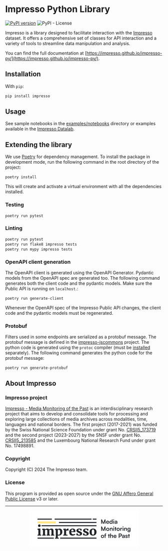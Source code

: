 # Impresso Python Library

[![PyPI version](https://badge.fury.io/py/impresso.svg)](https://badge.fury.io/py/impresso)
![PyPI - License](https://img.shields.io/pypi/l/impresso)

Impresso is a library designed to facilitate interaction with the [Impresso](https://impresso-project.ch/app) dataset. It offers a comprehensive set of classes for API interaction and a variety of tools to streamline data manipulation and analysis.

You can find the full documentation at [https://impresso.github.io/impresso-py/](https://impresso.github.io/impresso-py/).

## Installation

With `pip`:

```bash
pip install impresso
```

## Usage

See sample notebooks in the [examples/notebooks](https://github.com/impresso/impresso-py/tree/main/examples/notebooks) directory or examples available in the [Impresso Datalab](https://impresso-project.ch/datalab/).

## Extending the library

We use [Poetry](https://python-poetry.org/) for dependency management. To install the package in development mode, run the following command in the root directory of the project:

```shell
poetry install
```

This will create and activate a virtual environment with all the dependencies installed.

### Testing

```shell
poetry run pytest
```

### Linting

```shell
poetry run pytest
poetry run flake8 impresso tests
poetry run mypy impresso tests
```

### OpenAPI client generation

The OpenAPI client is generated using the OpenAPI Generator. Pydantic models from the OpenAPI spec are generated too. The following command generates both the client code and the pydantic models. Make sure the Public API is running on `localhost`.:

```shell
poetry run generate-client
```

Whenever the OpenAPI spec of the Impresso Public API changes, the client code and the pydantic models must be regenerated.

### Protobuf

Filters used in some endpoints are serialized as a protobuf message. The protobuf message is defined in the [impresso-jscommons](https://github.com/impresso/impresso-jscommons) project. The python code is generated using the `protoc` compiler (must be [installed](https://google.github.io/proto-lens/installing-protoc.html) separately). The following command generates the python code for the protobuf message:

```shell
poetry run generate-protobuf
```

## About Impresso

### Impresso project

[Impresso - Media Monitoring of the Past](https://impresso-project.ch) is an interdisciplinary research project that aims to develop and consolidate tools for processing and exploring large collections of media archives across modalities, time, languages and national borders. The first project (2017-2021) was funded by the Swiss National Science Foundation under grant No. [CRSII5_173719](http://p3.snf.ch/project-173719) and the second project (2023-2027) by the SNSF under grant No. [CRSII5_213585](https://data.snf.ch/grants/grant/213585) and the Luxembourg National Research Fund under grant No. 17498891.

### Copyright

Copyright (C) 2024 The Impresso team.

### License

This program is provided as open source under the [GNU Affero General Public License](https://github.com/impresso/impresso-pyindexation/blob/master/LICENSE) v3 or later.

---

<p align="center">
  <img src="https://github.com/impresso/impresso.github.io/blob/master/assets/images/3x1--Yellow-Impresso-Black-on-White--transparent.png?raw=true" width="350" alt="Impresso Project Logo"/>
</p>
